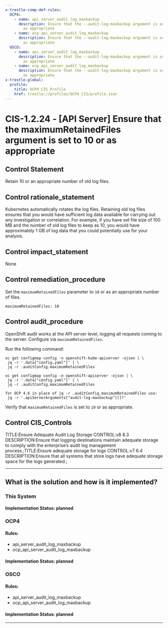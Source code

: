 ```yaml
---
x-trestle-comp-def-rules:
  OCP4:
    - name: api_server_audit_log_maxbackup
      description: Ensure that the --audit-log-maxbackup argument is set to 10 or
        as appropriate
    - name: ocp_api_server_audit_log_maxbackup
      description: Ensure that the --audit-log-maxbackup argument is set to 10 or
        as appropriate
  OSCO:
    - name: api_server_audit_log_maxbackup
      description: Ensure that the --audit-log-maxbackup argument is set to 10 or
        as appropriate
    - name: ocp_api_server_audit_log_maxbackup
      description: Ensure that the --audit-log-maxbackup argument is set to 10 or
        as appropriate
x-trestle-global:
  profile:
    title: OCP4 CIS Profile
    href: trestle://profiles/OCP4_CIS/profile.json
---
```


# CIS-1.2.24 - \[API Server\] Ensure that the maximumRetainedFiles argument is set to 10 or as appropriate

## Control Statement

Retain 10 or an appropriate number of old log files.

## Control rationale_statement

Kubernetes automatically rotates the log files. Retaining old log files ensures that you would have sufficient log data available for carrying out any investigation or correlation. For example, if you have set file size of 100 MB and the number of old log files to keep as 10, you would have approximately 1 GB of log data that you could potentially use for your analysis.

## Control impact_statement

None

## Control remediation_procedure

Set the `maximumRetainedFiles` parameter to `10` or as an appropriate number of files.

```
maximumRetainedFiles: 10
```

## Control audit_procedure

OpenShift audit works at the API server level, logging all requests coming to the server. Configure via `maximumRetainedFiles`. 

Run the following command:

```
oc get configmap config -n openshift-kube-apiserver -ojson | \
 jq -r '.data["config.yaml"]' | \
 jq -r .auditConfig.maximumRetainedFiles

oc get configmap config -n openshift-apiserver -ojson | \
 jq -r '.data["config.yaml"]' | \
 jq -r .auditConfig.maximumRetainedFiles

for OCP 4.6 in place of jq -r .auditConfig.maximumRetainedFiles use:
 jq -r '.apiServerArguments["audit-log-maxbackup"][]?' 
```

Verify that `maximumRetainedFiles` is set to `10` or as appropriate.

## Control CIS_Controls

TITLE:Ensure Adequate Audit Log Storage CONTROL:v8 8.3 DESCRIPTION:Ensure that logging destinations maintain adequate storage to comply with the enterprise’s audit log management process.;TITLE:Ensure adequate storage for logs CONTROL:v7 6.4 DESCRIPTION:Ensure that all systems that store logs have adequate storage space for the logs generated.;

______________________________________________________________________

## What is the solution and how is it implemented?

<!-- For implementation status enter one of: implemented, partial, planned, alternative, not-applicable -->

<!-- Note that the list of rules under ### Rules: is read-only and changes will not be captured after assembly to JSON -->

### This System

<!-- Add implementation prose for the main This System component for control: CIS-1.2.24 -->

#### Implementation Status: planned

### OCP4

<!-- Add control implementation description here for control: CIS-1.2.24 -->

#### Rules:

  - api_server_audit_log_maxbackup
  - ocp_api_server_audit_log_maxbackup

#### Implementation Status: planned

### OSCO

<!-- Add control implementation description here for control: CIS-1.2.24 -->

#### Rules:

  - api_server_audit_log_maxbackup
  - ocp_api_server_audit_log_maxbackup

#### Implementation Status: planned

______________________________________________________________________
